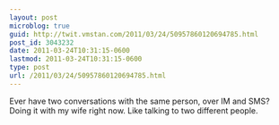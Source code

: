 ```yaml
---
layout: post
microblog: true
guid: http://twit.vmstan.com/2011/03/24/50957860120694785.html
post_id: 3043232
date: 2011-03-24T10:31:15-0600
lastmod: 2011-03-24T10:31:15-0600
type: post
url: /2011/03/24/50957860120694785.html
---
```

Ever have two conversations with the same person, over IM and SMS? Doing it with my wife right now. Like talking to two different people.
